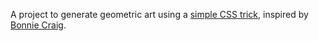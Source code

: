 A project to generate geometric art using a [simple CSS trick](https://css-tricks.com/snippets/css/css-triangle/), inspired by [Bonnie Craig](http://www.bonnie-craig.com/shop/power-of-threes-24-set-of-3-prints).
